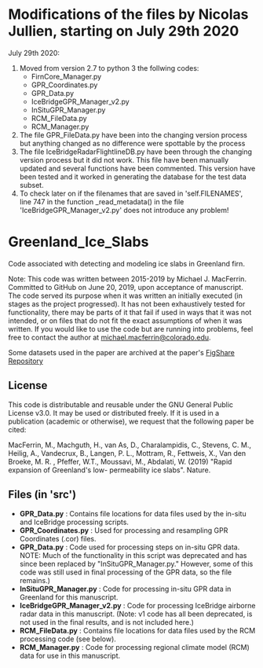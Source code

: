 # Modifications of the files by Nicolas Jullien, starting on July 29th 2020
 July 29th 2020:
1. Moved from version 2.7 to python 3 the follwing codes:
	- FirnCore_Manager.py
	- GPR_Coordinates.py
	- GPR_Data.py
	- IceBridgeGPR_Manager_v2.py
	- InSituGPR_Manager.py
	- RCM_FileData.py
	- RCM_Manager.py
2. The file GPR_FileData.py have been into the changing version process 
but anything changed as no difference were spottable by the process
3. The file IceBridgeRadarFlightlineDB.py have been through the changing version process but it did not work. This file have been manually updated and several functions have been commented. This version have been tested and it worked in generating the database for the test data subset.
4. To check later on if the filenames that are saved in 'self.FILENAMES', line 747 in the function _read_metadata() in the file 'IceBridgeGPR_Manager_v2.py' does not introduce any problem!

# Greenland_Ice_Slabs
Code associated with detecting and modeling ice slabs in Greenland firn.

Note: This code was written between 2015-2019 by Michael J. MacFerrin. Committed to GitHub on June 20, 2019, upon acceptance of manuscript. The code served its purpose when it was written an initially executed (in stages as the project progressed). It has not been exhaustively tested for functionality, there may be parts of it that fail if used in ways that it was not intended, or on files that do not fit the exact assumptions of when it was written. If you would like to use the code but are running into problems, feel free to contact the author at michael.macferrin@colorado.edu.

Some datasets used in the paper are archived at the paper's [FigShare Repository](https://figshare.com/account/home#/projects/47690)

## License
This code is distributable and reusable under the GNU General Public License v3.0. It may be used or distributed freely. If it is used in a publication (academic or otherwise), we request that the following paper be cited:

MacFerrin, M., Machguth, H., van As, D., Charalampidis, C., Stevens, C. M., Heilig, A., 
Vandecrux, B., Langen, P. L., Mottram, R., Fettweis, X., Van den Broeke, M. R. , 
Pfeffer, W.T., Moussavi, M., Abdalati, W. (2019) "Rapid expansion of Greenland's low-
permeability ice slabs". Nature.

## Files (in 'src')
* **GPR_Data.py** : Contains file locations for data files used by the in-situ and IceBridge processing scripts.
* **GPR_Coordinates.py** : Used for processing and resampling GPR Coordinates (.cor) files.
* **GPR_Data.py** : Code used for processing steps on in-situ GPR data. NOTE: Much of the functionality in this script was deprecated and has since been replaced by "InSituGPR_Manager.py." However, some of this code was still used in final processing of the GPR data, so the file remains.)
* **InSituGPR_Manager.py** : Code for processing in-situ GPR data in Greenland for this manuscript.
* **IceBridgeGPR_Manager_v2.py** : Code for processing IceBridge airborne radar data in this manuscript. (Note: v1 code has all been deprecated, is not used in the final results, and is not included here.)
* **RCM_FileData.py** : Contains file locations for data files used by the RCM processing code (see below).
* **RCM_Manager.py** : Code for processing regional climate model (RCM) data for use in this manuscript.
